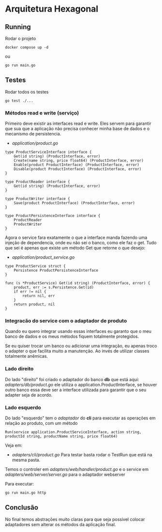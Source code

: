 # Arquitetura Hexagonal

## Running
Rodar o projeto
```	
docker compose up -d
```
ou 
```
go run main.go
```

## Testes
Rodar todos os testes
```
go test ./...
```

### Métodos read e write (serviço)
Primeiro deve existir as interfaces read e write. Eles servem para garantir que sua que a aplicação não precisa conhecer minha base de dados e o mecanismo de persistencia. 
- *application/product.go*

```
type ProductServiceInterface interface {
	Get(id string) (ProductInterface, error)
	Create(name string, price float64) (ProductInterface, error)
	Enable(product ProductInterface) (ProductInterface, error)
	Disable(product ProductInterface) (ProductInterface, error)
}

type ProductReader interface {
	Get(id string) (ProductInterface, error)
}

type ProductWriter interface {
	Save(product ProductInterface) (ProductInterface, error)
}

type ProductPersistenceInterface interface {
	ProductReader
	ProductWriter
}

```

Agora o service fara exatamente o que a interface manda fazendo uma injeção de dependencia, onde eu não sei o banco, como ele faz o get. Tudo que sei é apenas que existe um método Get que retorne o que desejo:
- *application/product_service.go*

```	
type ProductService struct {
	Persistence ProductPersistenceInterface
}

func (s *ProductService) Get(id string) (ProductInterface, error) {
	product, err := s.Persistence.Get(id)
	if err != nil {
		return nil, err
	}
	return product, nil
}
```

### Integracão do service com o adaptador de produto
Quando eu quero integrar usando essas interfaces eu garanto que o meu banco de dados e os meus métodos fiquem totalmente protegidos.

Se eu quiser trocar um banco ou adicionar uma integração, eu apenas troco o adapter o que facilita muito a manutenção. Ao invés de utilizar classes totalmente anêmicas.

### Lado direito
Do lado "direito" foi criado o adaptador do banco **db** que está aqui: *adapters/db/product.go* ele utiliza o application.ProductInterface, se houver outro banco essa deve ser a interface utilizada para garantir que o seu adapter seja de acordo.

### Lado esquerdo
Do lado "esquerdo" tem o *adaptador* do **cli** para executar as operações em relação ao produto, com um método 
```
Run(service application.ProductServiceInterface, action string, productId string, productName string, price float64)
```

Veja em:
- *adapters/cli/product.go*
Para testar basta rodar o TestRun que está na mesma pasta.

Temos o controler em *adapters/web/handler/product.go* e o service em *adapters/web/server/server.go* para o adaptador webserver

Para executar:
```	
go run main.go http
```	

## Conclusão
No final temos abstrações muito claras para que seja possível colocar adaptadores sem alterar os métodos da aplicação final.